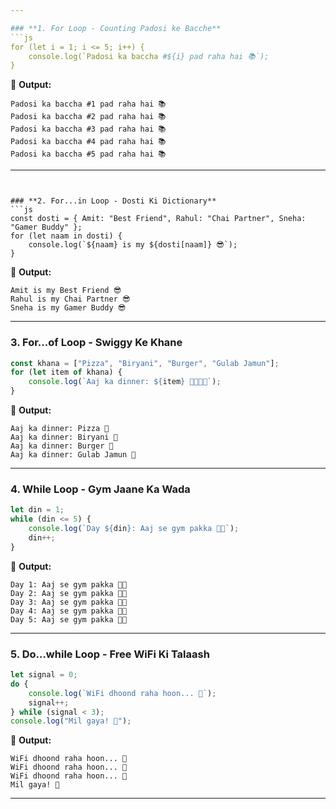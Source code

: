 ```yaml
---

### **1. For Loop - Counting Padosi ke Bacche**
```js
for (let i = 1; i <= 5; i++) {
    console.log(`Padosi ka baccha #${i} pad raha hai 📚`);
}
```
📌 **Output:**  
```
Padosi ka baccha #1 pad raha hai 📚  
Padosi ka baccha #2 pad raha hai 📚  
Padosi ka baccha #3 pad raha hai 📚  
Padosi ka baccha #4 pad raha hai 📚  
Padosi ka baccha #5 pad raha hai 📚  
```
---
```


### **2. For...in Loop - Dosti Ki Dictionary**
```js
const dosti = { Amit: "Best Friend", Rahul: "Chai Partner", Sneha: "Gamer Buddy" };
for (let naam in dosti) {
    console.log(`${naam} is my ${dosti[naam]} 😎`);
}
```
📌 **Output:**  
```
Amit is my Best Friend 😎  
Rahul is my Chai Partner 😎  
Sneha is my Gamer Buddy 😎  
```
---

### **3. For...of Loop - Swiggy Ke Khane**
```js
const khana = ["Pizza", "Biryani", "Burger", "Gulab Jamun"];
for (let item of khana) {
    console.log(`Aaj ka dinner: ${item} 🍕🍛🍔🍩`);
}
```
📌 **Output:**  
```
Aaj ka dinner: Pizza 🍕  
Aaj ka dinner: Biryani 🍛  
Aaj ka dinner: Burger 🍔  
Aaj ka dinner: Gulab Jamun 🍩  
```
---

### **4. While Loop - Gym Jaane Ka Wada**
```js
let din = 1;
while (din <= 5) {
    console.log(`Day ${din}: Aaj se gym pakka 💪😂`);
    din++;
}
```
📌 **Output:**  
```
Day 1: Aaj se gym pakka 💪😂  
Day 2: Aaj se gym pakka 💪😂  
Day 3: Aaj se gym pakka 💪😂  
Day 4: Aaj se gym pakka 💪😂  
Day 5: Aaj se gym pakka 💪😂  
```
---

### **5. Do...while Loop - Free WiFi Ki Talaash**
```js
let signal = 0;
do {
    console.log(`WiFi dhoond raha hoon... 📶`);
    signal++;
} while (signal < 3);
console.log("Mil gaya! 🎉");
```
📌 **Output:**  
```
WiFi dhoond raha hoon... 📶  
WiFi dhoond raha hoon... 📶  
WiFi dhoond raha hoon... 📶  
Mil gaya! 🎉  
```
---

